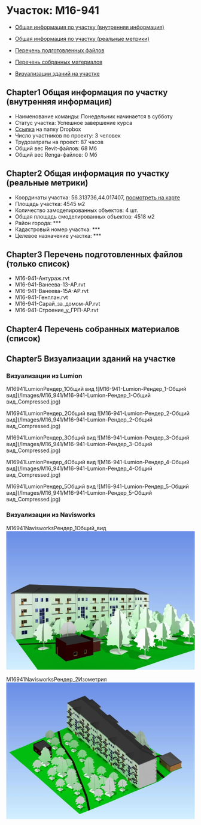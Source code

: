 # Участок: M16-941

* [Общая информация по участку (внутренняя информация)](#Chapter1)

* [Общая информация по участку (реальные метрики)](#Chapter2)

* [Перечень подготовленных файлов](#Chapter3)

* [Перечень собранных материалов](#Chapter4)

* [Визуализации зданий на участке](#Chapter5)

## <a id="test">Chapter1</a> Общая информация по участку (внутренняя информация)
+ Наименование команды: Понедельник начинается в субботу
+ Статус участка: Успешное завершение курса
+ [Ссылка](https://www.dropbox.com/sh/wvvgv1nw1iqred9/AACf9xME1l7a3bRDxwMcmVMDa/M16_941?dl=0) на папку Dropbox
+ Число участников по проекту: 3 человек
+ Трудозатраты на проект: 87 часов
+ Общий вес Revit-файлов: 68 Мб
+ Общий вес Renga-файлов: 0 Мб
## <a id="test">Chapter2</a> Общая информация по участку (реальные метрики)
+ Координаты участка: 56.313736,44.017407, [посмотреть на карте]("yandex.ru/maps/47/nizhny-novgorod/?ll=56.313736%2C44.017407&z=19")
+ Площадь участка: 4545 м2
+ Количество замоделированных объектов: 4 шт.
+ Общая площадь смоделированных объектов: 4518 м2
+ Район города: *** 
+ Кадастровый номер участка: *** 
+ Целевое назначение участка: *** 
## <a id="test">Chapter3</a> Перечень подготовленных файлов (только список)
+ M16-941-Антураж.rvt
+ M16-941-Ванеева-13-АР.rvt
+ M16-941-Ванеева-15А-АР.rvt
+ M16-941-Генплан.rvt
+ M16-941-Сарай_за_домом-АР.rvt
+ M16-941-Строение_у_ГРП-АР.rvt
## <a id="test">Chapter4</a> Перечень собранных материалов (список)
## <a id="test">Chapter5</a> Визуализации зданий на участке
### Визуализации из Lumion
M16941LumionРендер_1Общий вид
![M16-941-Lumion-Рендер_1-Общий вид](/Images/M16_941/M16-941-Lumion-Рендер_1-Общий вид_Compressed.jpg)

M16941LumionРендер_2Общий вид
![M16-941-Lumion-Рендер_2-Общий вид](/Images/M16_941/M16-941-Lumion-Рендер_2-Общий вид_Compressed.jpg)

M16941LumionРендер_3Общий вид
![M16-941-Lumion-Рендер_3-Общий вид](/Images/M16_941/M16-941-Lumion-Рендер_3-Общий вид_Compressed.jpg)

M16941LumionРендер_4Общий вид
![M16-941-Lumion-Рендер_4-Общий вид](/Images/M16_941/M16-941-Lumion-Рендер_4-Общий вид_Compressed.jpg)

M16941LumionРендер_5Общий вид
![M16-941-Lumion-Рендер_5-Общий вид](/Images/M16_941/M16-941-Lumion-Рендер_5-Общий вид_Compressed.jpg)

### Визуализации из Navisworks
M16941NavisworksРендер_1Общий_вид
![M16-941-Navisworks-Рендер_1-Общий_вид](/Images/M16_941/M16-941-Navisworks-Рендер_1-Общий_вид_Compressed.jpg)

M16941NavisworksРендер_2Изометрия
![M16-941-Navisworks-Рендер_2-Изометрия](/Images/M16_941/M16-941-Navisworks-Рендер_2-Изометрия_Compressed.jpg)

